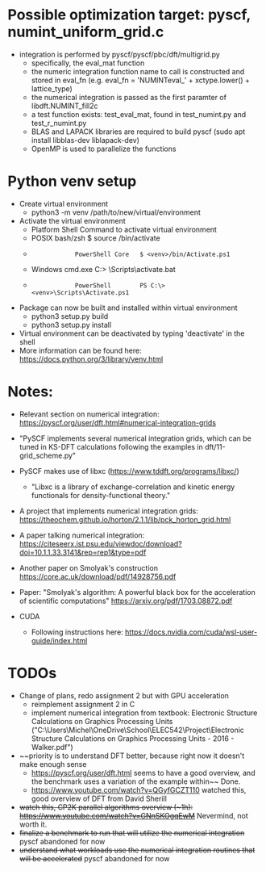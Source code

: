 # Possible optimization target: pyscf, numint_uniform_grid.c
  * integration is performed by pyscf/pyscf/pbc/dft/multigrid.py
    - specifically, the eval_mat function
    - the numeric integration function name to call is constructed and stored
      in eval_fn (e.g. eval_fn = 'NUMINTeval_' + xctype.lower() + lattice_type)
    - the numerical integration is passed as the first paramter of
      libdft.NUMINT_fill2c
    - a test function exists: test_eval_mat, found in test_numint.py and test_r_numint.py
    - BLAS and LAPACK libraries are required to build pyscf (sudo apt install libblas-dev liblapack-dev)
    - OpenMP is used to parallelize the functions

# Python venv setup
  * Create virtual environment
    - python3 -m venv /path/to/new/virtual/environment
  * Activate the virtual environment
    - Platform        Shell             Command to activate virtual environment
    - POSIX           bash/zsh          $ source <venv>/bin/activate
    -                 PowerShell Core   $ <venv>/bin/Activate.ps1
    - Windows         cmd.exe           C:\> <venv>\Scripts\activate.bat
    -                 PowerShell        PS C:\> <venv>\Scripts\Activate.ps1
  * Package can now be built and installed within virtual environment
    - python3 setup.py build
    - python3 setup.py install
  * Virtual environment can be deactivated by typing 'deactivate' in the shell
  * More information can be found here: https://docs.python.org/3/library/venv.html

# Notes:
  * Relevant section on numerical integration: https://pyscf.org/user/dft.html#numerical-integration-grids
  * "PySCF implements several numerical integration grids, which can be tuned in KS-DFT calculations following the examples in dft/11-grid_scheme.py"
  * PySCF makes use of libxc (https://www.tddft.org/programs/libxc/)
    - "Libxc is a library of exchange-correlation and kinetic energy functionals for density-functional theory."
  * A project that implements numerical integration grids: https://theochem.github.io/horton/2.1.1/lib/pck_horton_grid.html
  * A paper talking numerical integration: https://citeseerx.ist.psu.edu/viewdoc/download?doi=10.1.1.33.3141&rep=rep1&type=pdf
  * Another paper on Smolyak's construction https://core.ac.uk/download/pdf/14928756.pdf
  * Paper: "Smolyak's algorithm: A powerful black box for the acceleration of scientific computations" https://arxiv.org/pdf/1703.08872.pdf

  * CUDA
    - Following instructions here: https://docs.nvidia.com/cuda/wsl-user-guide/index.html

# TODOs
  * Change of plans, redo assignment 2 but with GPU acceleration
    - reimplement assignment 2 in C
    - implement numerical integration from textbook: Electronic Structure Calculations on Graphics
Processing Units ("C:\Users\Michel\OneDrive\School\ELEC542\Project\Electronic Structure Calculations on Graphics Processing Units - 2016 - Walker.pdf")
  * ~~priority is to understand DFT better, because right now it doesn't make enough sense
    - https://pyscf.org/user/dft.html seems to have a good overview, and the benchmark uses a variation of the example within~~ Done.
    - https://www.youtube.com/watch?v=QGyfGCZT110 watched this, good overview of DFT from David Sherill
  * ~~watch this, CP2K parallel algorithms overview (~1h): https://www.youtube.com/watch?v=GNnSKOgqEwM~~ Nevermind, not worth it.
  * ~~finalize a benchmark to run that will utilize the numerical integration~~ pyscf abandoned for now
  * ~~understand what workloads use the numerical integration routines that will be accelerated~~ pyscf abandoned for now